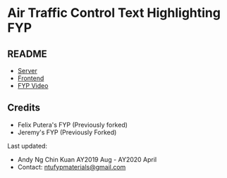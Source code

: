 # Air Traffic Control Text Highlighting FYP

## README
- [Server](server/README.md)
- [Frontend](frontend/README.md)
- [FYP Video](https://youtu.be/GZJzH6t68Yo)

## Credits
- Felix Putera's FYP (Previously forked)
- Jeremy's FYP (Previously Forked)

Last updated:
- Andy Ng Chin Kuan AY2019 Aug - AY2020 April
- Contact: ntufypmaterials@gmail.com
